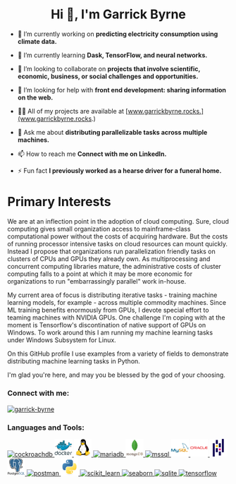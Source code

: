 <h1 align="center">Hi 👋, I'm Garrick Byrne</h1>

- 🔭 I’m currently working on **predicting electricity consumption using climate data.**

- 🌱 I’m currently learning **Dask, TensorFlow, and neural networks.**

- 👯 I’m looking to collaborate on **projects that involve scientific, economic, business, or social challenges and opportunities.**

- 🤝 I’m looking for help with **front end development: sharing information on the web.**

- 👨‍💻 All of my projects are available at [www.garrickbyrne.rocks.](www.garrickbyrne.rocks.)

- 💬 Ask me about **distributing parallelizable tasks across multiple machines.**

- 📫 How to reach me **Connect with me on LinkedIn.**

- ⚡ Fun fact **I previously worked as a hearse driver for a funeral home.**

<h1 align="left">Primary Interests</h1>

We are at an inflection point in the adoption of cloud computing. Sure, cloud computing gives small organization access to mainframe-class computational power without the costs of acquiring hardware. But the costs of running processor intensive tasks on cloud resources can mount quickly. Instead I propose that organizations run parallelization friendly tasks on clusters of CPUs and GPUs they already own. As multiprocessing and concurrent computing libraries mature, the administrative costs of cluster computing falls to a point at which it may be more economic for organizations to run "embarrassingly parallel" work in-house. 

My current area of focus is distributing iterative tasks - training machine learning models, for example - across multiple commodity machines. Since ML training benefits enormously from GPUs, I devote special effort to teaming machines with NVIDIA GPUs. One challenge I'm coping with at the moment is Tensorflow's discontination of native support of GPUs on Windows. To work around this I am running my machine learning tasks under Windows Subsystem for Linux.

On this GitHub profile I use examples from a variety of fields to demonstrate distributing machine learning tasks in Python.

I'm glad you're here, and may you be blessed by the god of your choosing.

<h3 align="left">Connect with me:</h3>
<p align="left">
<a href="https://linkedin.com/in/garrick-byrne" target="blank"><img align="center" src="https://raw.githubusercontent.com/rahuldkjain/github-profile-readme-generator/master/src/images/icons/Social/linked-in-alt.svg" alt="garrick-byrne" height="30" width="40" /></a>
</p>

<h3 align="left">Languages and Tools:</h3>
<p align="left"> <a href="https://www.cockroachlabs.com/product/cockroachdb/" target="_blank" rel="noreferrer"> <img src="https://cdn.worldvectorlogo.com/logos/cockroachdb.svg" alt="cockroachdb" width="40" height="40"/> </a> <a href="https://www.docker.com/" target="_blank" rel="noreferrer"> <img src="https://raw.githubusercontent.com/devicons/devicon/master/icons/docker/docker-original-wordmark.svg" alt="docker" width="40" height="40"/> </a> <a href="https://www.linux.org/" target="_blank" rel="noreferrer"> <img src="https://raw.githubusercontent.com/devicons/devicon/master/icons/linux/linux-original.svg" alt="linux" width="40" height="40"/> </a> <a href="https://mariadb.org/" target="_blank" rel="noreferrer"> <img src="https://www.vectorlogo.zone/logos/mariadb/mariadb-icon.svg" alt="mariadb" width="40" height="40"/> </a> <a href="https://www.mongodb.com/" target="_blank" rel="noreferrer"> <img src="https://raw.githubusercontent.com/devicons/devicon/master/icons/mongodb/mongodb-original-wordmark.svg" alt="mongodb" width="40" height="40"/> </a> <a href="https://www.microsoft.com/en-us/sql-server" target="_blank" rel="noreferrer"> <img src="https://www.svgrepo.com/show/303229/microsoft-sql-server-logo.svg" alt="mssql" width="40" height="40"/> </a> <a href="https://www.mysql.com/" target="_blank" rel="noreferrer"> <img src="https://raw.githubusercontent.com/devicons/devicon/master/icons/mysql/mysql-original-wordmark.svg" alt="mysql" width="40" height="40"/> </a> <a href="https://www.oracle.com/" target="_blank" rel="noreferrer"> <img src="https://raw.githubusercontent.com/devicons/devicon/master/icons/oracle/oracle-original.svg" alt="oracle" width="40" height="40"/> </a> <a href="https://pandas.pydata.org/" target="_blank" rel="noreferrer"> <img src="https://raw.githubusercontent.com/devicons/devicon/2ae2a900d2f041da66e950e4d48052658d850630/icons/pandas/pandas-original.svg" alt="pandas" width="40" height="40"/> </a> <a href="https://www.postgresql.org" target="_blank" rel="noreferrer"> <img src="https://raw.githubusercontent.com/devicons/devicon/master/icons/postgresql/postgresql-original-wordmark.svg" alt="postgresql" width="40" height="40"/> </a> <a href="https://postman.com" target="_blank" rel="noreferrer"> <img src="https://www.vectorlogo.zone/logos/getpostman/getpostman-icon.svg" alt="postman" width="40" height="40"/> </a> <a href="https://www.python.org" target="_blank" rel="noreferrer"> <img src="https://raw.githubusercontent.com/devicons/devicon/master/icons/python/python-original.svg" alt="python" width="40" height="40"/> </a> <a href="https://scikit-learn.org/" target="_blank" rel="noreferrer"> <img src="https://upload.wikimedia.org/wikipedia/commons/0/05/Scikit_learn_logo_small.svg" alt="scikit_learn" width="40" height="40"/> </a> <a href="https://seaborn.pydata.org/" target="_blank" rel="noreferrer"> <img src="https://seaborn.pydata.org/_images/logo-mark-lightbg.svg" alt="seaborn" width="40" height="40"/> </a> <a href="https://www.sqlite.org/" target="_blank" rel="noreferrer"> <img src="https://www.vectorlogo.zone/logos/sqlite/sqlite-icon.svg" alt="sqlite" width="40" height="40"/> </a> <a href="https://www.tensorflow.org" target="_blank" rel="noreferrer"> <img src="https://www.vectorlogo.zone/logos/tensorflow/tensorflow-icon.svg" alt="tensorflow" width="40" height="40"/> </a> </p>
